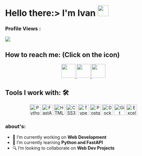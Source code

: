 # Hello there:> I'm Ivan <img height=35 src="https://emojipedia-us.s3.amazonaws.com/source/noto-emoji-animations/344/waving-hand_1f44b.gif">



### Profile Views :
  <img src="https://profile-counter.glitch.me/boldueen/count.svg" />


## How to reach me: <strong>(Click on the icon)</strong>
<div align="center">
  <a href="https://t.me/realnikonoff">
    <img height="45"src="https://cdn.worldvectorlogo.com/logos/telegram-1.svg">
  </a>
  
  <a href="mailto:nikon2283@gmail.com">
    <img height="45" src="https://cdn.worldvectorlogo.com/logos/official-gmail-icon-2020-.svg">  
  </a>
  
  <a href="https://www.instagram.com/nikon_off_">
    <img height="45" src="https://cdn.worldvectorlogo.com/logos/instagram-5.svg">
  </a>
  
   

  
</div>


## Tools I work with: 🛠


<div align="center">

  <img alt="Python" height="35px" src="https://cdn.worldvectorlogo.com/logos/python-5.svg" />
  <img alt="FastAPI" height="35px" src="https://cdn.worldvectorlogo.com/logos/fastapi-1.svg" />

  <img alt="HTML5" height="35px" src="https://cdn.worldvectorlogo.com/logos/html-1.svg" />
  <img alt="CSS3" height="35px" src="https://cdn.worldvectorlogo.com/logos/css-3.svg" />

  <img alt="Typescript" height="35px" src="https://cdn.worldvectorlogo.com/logos/typescript.svg" />


  <img alt="PostgreSQL" height="35px" src="https://cdn.worldvectorlogo.com/logos/postgresql.svg" />


  <img alt="Docker" height="35px" src="https://cdn.worldvectorlogo.com/logos/docker-3.svg" />
  <img alt="Git" height="35px" src="https://cdn.worldvectorlogo.com/logos/git-icon.svg" />
 
  <img alt="Excel" height="35px" src="https://cdn.worldvectorlogo.com/logos/excel-4.svg" />

  <br />
</div>

### about's:

- 🔭 I’m currently working on <strong>Web Development</strong>
- 🌱 I’m currently learning <strong>Python and FastAPI</strong>
- 🔍 I’m looking to collaborate on <strong>Web Dev Projects</strong>



<!-- <img src="https://github-readme-stats.vercel.app/api?username=boldueen&show_icons=true&theme=transparent"> -->

